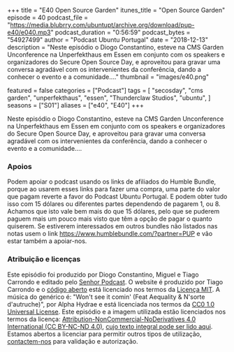 +++
title = "E40 Open Source Garden"
itunes_title = "Open Source Garden"
episode = 40
podcast_file = "https://media.blubrry.com/ubuntupt/archive.org/download/pup-e40/e040.mp3"
podcast_duration = "0:56:59"
podcast_bytes = "54927499"
author = "Podcast Ubuntu Portugal"
date = "2018-12-13"
description = "Neste episódio o Diogo Constantino, esteve na CMS Garden Unconference na Unperfekthaus em Essen em conjunto com os speakers e organizadores do Secure Open Source Day, e aproveitou para gravar uma conversa agradável com os intervenientes da conferência, dando a conhecer o evento e a comunidade.…"
thumbnail = "images/e40.png"

featured = false
categories = ["Podcast"]
tags = [
  "secosday",
  "cms garden",
  "unperfekthaus",
  "essen",
  "Thunderclaw Studios",
  "ubuntu",
]
seasons = ["S01"]
aliases = ["e40", "E40"]
+++

Neste episódio o Diogo Constantino, esteve na CMS Garden Unconference na Unperfekthaus em Essen em conjunto com os speakers e organizadores do Secure Open Source Day, e aproveitou para gravar uma conversa agradável com os intervenientes da conferência, dando a conhecer o evento e a comunidade.…


### Apoios
Podem apoiar o podcast usando os links de afiliados do Humble Bundle, porque ao usarem esses links para fazer uma compra, uma parte do valor que pagam reverte a favor do Podcast Ubuntu Portugal.
E podem obter tudo isso com 15 dólares ou diferentes partes dependendo de pagarem 1, ou 8.
Achamos que isto vale bem mais do que 15 dólares, pelo que se puderem paguem mais um pouco mais visto que têm a opção de pagar o quanto quiserem.
Se estiverem interessados em outros bundles não listados nas notas usem o link https://www.humblebundle.com/?partner=PUP e vão estar também a apoiar-nos.

### Atribuição e licenças
Este episódio foi produzido por Diogo Constantino, Miguel e Tiago Carrondo e editado pelo [Senhor Podcast](https://senhorpodcast.pt/).
O website é produzido por Tiago Carrondo e o [código aberto](https://gitlab.com/podcastubuntuportugal/website) está licenciado nos termos da [Licença MIT](https://gitlab.com/podcastubuntuportugal/website/main/LICENSE).
A música do genérico é: "Won't see it comin' (Feat Aequality & N'sorte d'autruche)", por Alpha Hydrae e está licenciada nos termos da [CC0 1.0 Universal License](https://creativecommons.org/publicdomain/zero/1.0/).
Este episódio e a imagem utilizada estão licenciados nos termos da licença: [Attribution-NonCommercial-NoDerivatives 4.0 International (CC BY-NC-ND 4.0)](https://creativecommons.org/licenses/by-nc-nd/4.0/), [cujo texto integral pode ser lido aqui](https://creativecommons.org/licenses/by-nc-nd/4.0/legalcode). Estamos abertos a licenciar para permitir outros tipos de utilização, [contactem-nos](https://podcastubuntuportugal.org/contactos) para validação e autorização.

